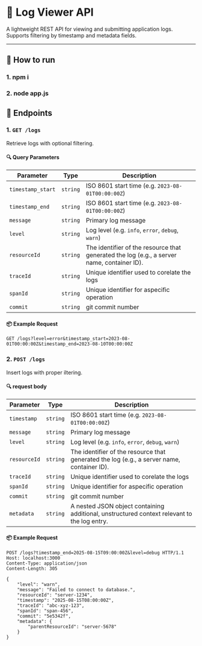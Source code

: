 # 📘 Log Viewer API

A lightweight REST API for viewing and submitting application logs. Supports filtering by timestamp and metadata fields.

---

## 🚀 How to run
### 1. npm i
### 2. node app.js


## 🚀 Endpoints

### 1. `GET /logs`

Retrieve logs with optional filtering.

#### 🔍 Query Parameters

| Parameter         | Type     | Description                                      |
|------------------|----------|--------------------------------------------------|
| `timestamp_start`| `string` | ISO 8601 start time (e.g. `2023-08-01T00:00:00Z`)|
| `timestamp_end`| `string` | ISO 8601 start time (e.g. `2023-08-01T00:00:00Z`)|
| `message`  | `string` | Primary log message                                     |
| `level`          | `string` | Log level (e.g. `info`, `error`, `debug`, `warn`)        |
| `resourceId`         | `string` | The identifier of the resource that generated the log (e.g., a server name, container ID).                   |
| `traceId`         | `string` | Unique identifier used to corelate the logs                 |
| `spanId`         | `string` | Unique identifier for aspecific operation                 |
| `commit`         | `string` | git commit number                 |

#### 📦 Example Request

```http
GET /logs?level=error&timestamp_start=2023-08-01T00:00:00Z&timestamp_end=2023-08-10T00:00:00Z
```

### 2. `POST /logs`

Insert logs with proper iltering.

#### 🔍 request body

| Parameter         | Type     | Description                                      |
|------------------|----------|--------------------------------------------------|
| `timestamp`| `string` | ISO 8601 start time (e.g. `2023-08-01T00:00:00Z`)|
| `message`  | `string` | Primary log message                                     |
| `level`          | `string` | Log level (e.g. `info`, `error`, `debug`, `warn`)        |
| `resourceId`         | `string` | The identifier of the resource that generated the log (e.g., a server name, container ID).                   |
| `traceId`         | `string` | Unique identifier used to corelate the logs                 |
| `spanId`         | `string` | Unique identifier for aspecific operation                 |
| `commit`         | `string` | git commit number                 |
| `metadata`         | `string` | A nested JSON object containing additional, unstructured context relevant to the log entry.  |

#### 📦 Example Request

```http
POST /logs?timestamp_end=2025-08-15T09:00:00Z&level=debug HTTP/1.1
Host: localhost:3000
Content-Type: application/json
Content-Length: 305

{
    "level": "warn",
    "message": "Failed to connect to database.",
    "resourceId": "server-1234",
    "timestamp": "2025-08-15T08:00:00Z",
    "traceId": "abc-xyz-123",
    "spanId": "span-456",
    "commit": "5e5342f",
    "metadata": {
        "parentResourceId": "server-5678"
    }
}
```